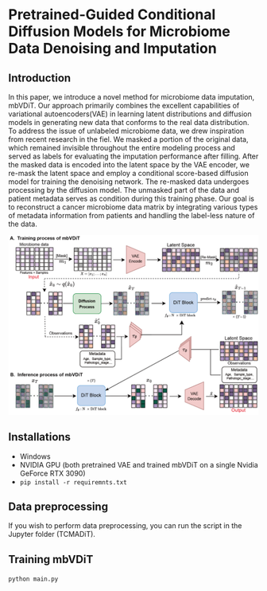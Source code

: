 # Pretrained-Guided Conditional Diffusion Models for Microbiome Data Denoising and Imputation

## Introduction
In this paper, we introduce a novel method for microbiome data imputation, mbVDiT. Our approach primarily combines the excellent capabilities of variational autoencoders(VAE) in learning latent distributions and diffusion models in generating new data that conforms to the real data distribution. To address the issue of unlabeled microbiome data, we drew inspiration from recent research in the fiel. We masked a portion of the original data, which remained invisible throughout the entire modeling process and served as labels for evaluating the imputation performance after filling. After the masked data is encoded into the latent space by the VAE encoder, we re-mask the latent space and employ a conditional score-based diffusion model for training the denoising network. The re-masked data undergoes processing by the diffusion model. The unmasked part of the data and patient metadata serves as condition during this training phase. Our goal is to reconstruct a cancer microbiome data matrix by integrating various types of metadata information from patients and handling the label-less nature of the data.

![image](model.png)

## Installations
* Windows
* NVIDIA GPU (both pretrained VAE and trained mbVDiT on a single Nvidia GeForce RTX 3090)
* ``pip install -r requiremnts.txt``

## Data preprocessing
If you wish to perform data preprocessing, you can run the script in the Jupyter folder (TCMADiT).

## Training mbVDiT
``python main.py``
